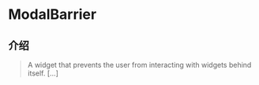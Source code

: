 # ModalBarrier

## 介绍

> A widget that prevents the user from interacting with widgets behind itself. [...]
